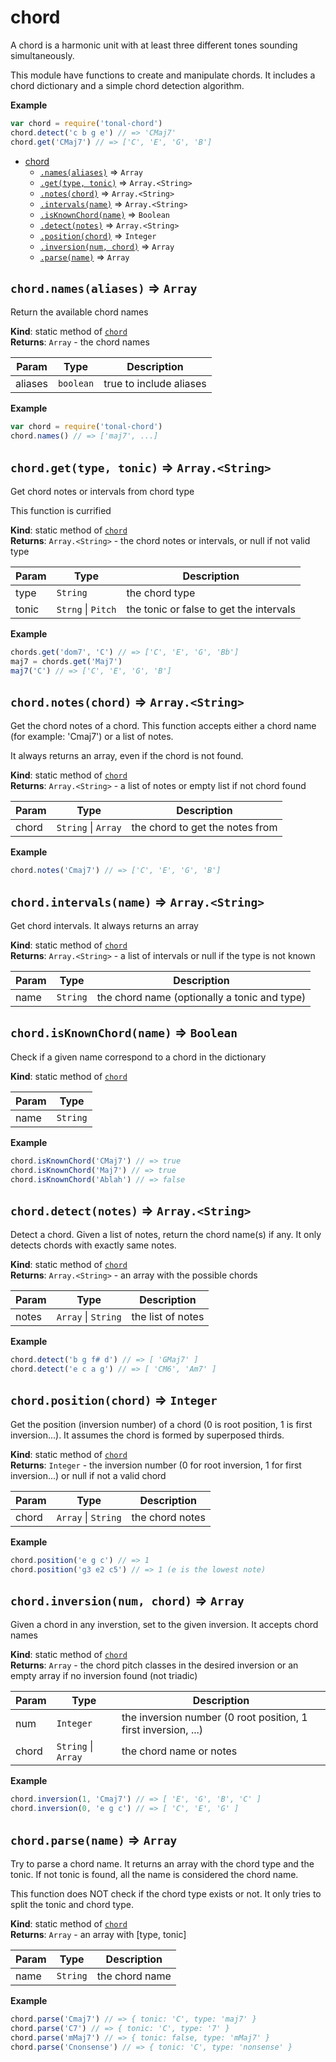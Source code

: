 <a name="module_chord"></a>

# chord
A chord is a harmonic unit with at least three different tones sounding simultaneously.

This module have functions to create and manipulate chords. It includes a
chord dictionary and a simple chord detection algorithm.

**Example**  
```js
var chord = require('tonal-chord')
chord.detect('c b g e') // => 'CMaj7'
chord.get('CMaj7') // => ['C', 'E', 'G', 'B']
```

* [chord](#module_chord)
    * [`.names(aliases)`](#module_chord.names) ⇒ <code>Array</code>
    * [`.get(type, tonic)`](#module_chord.get) ⇒ <code>Array.&lt;String&gt;</code>
    * [`.notes(chord)`](#module_chord.notes) ⇒ <code>Array.&lt;String&gt;</code>
    * [`.intervals(name)`](#module_chord.intervals) ⇒ <code>Array.&lt;String&gt;</code>
    * [`.isKnownChord(name)`](#module_chord.isKnownChord) ⇒ <code>Boolean</code>
    * [`.detect(notes)`](#module_chord.detect) ⇒ <code>Array.&lt;String&gt;</code>
    * [`.position(chord)`](#module_chord.position) ⇒ <code>Integer</code>
    * [`.inversion(num, chord)`](#module_chord.inversion) ⇒ <code>Array</code>
    * [`.parse(name)`](#module_chord.parse) ⇒ <code>Array</code>

<a name="module_chord.names"></a>

## `chord.names(aliases)` ⇒ <code>Array</code>
Return the available chord names

**Kind**: static method of [<code>chord</code>](#module_chord)  
**Returns**: <code>Array</code> - the chord names  

| Param | Type | Description |
| --- | --- | --- |
| aliases | <code>boolean</code> | true to include aliases |

**Example**  
```js
var chord = require('tonal-chord')
chord.names() // => ['maj7', ...]
```
<a name="module_chord.get"></a>

## `chord.get(type, tonic)` ⇒ <code>Array.&lt;String&gt;</code>
Get chord notes or intervals from chord type

This function is currified

**Kind**: static method of [<code>chord</code>](#module_chord)  
**Returns**: <code>Array.&lt;String&gt;</code> - the chord notes or intervals, or null if not valid type  

| Param | Type | Description |
| --- | --- | --- |
| type | <code>String</code> | the chord type |
| tonic | <code>Strng</code> \| <code>Pitch</code> | the tonic or false to get the intervals |

**Example**  
```js
chords.get('dom7', 'C') // => ['C', 'E', 'G', 'Bb']
maj7 = chords.get('Maj7')
maj7('C') // => ['C', 'E', 'G', 'B']
```
<a name="module_chord.notes"></a>

## `chord.notes(chord)` ⇒ <code>Array.&lt;String&gt;</code>
Get the chord notes of a chord. This function accepts either a chord name
(for example: 'Cmaj7') or a list of notes.

It always returns an array, even if the chord is not found.

**Kind**: static method of [<code>chord</code>](#module_chord)  
**Returns**: <code>Array.&lt;String&gt;</code> - a list of notes or empty list if not chord found  

| Param | Type | Description |
| --- | --- | --- |
| chord | <code>String</code> \| <code>Array</code> | the chord to get the notes from |

**Example**  
```js
chord.notes('Cmaj7') // => ['C', 'E', 'G', 'B']
```
<a name="module_chord.intervals"></a>

## `chord.intervals(name)` ⇒ <code>Array.&lt;String&gt;</code>
Get chord intervals. It always returns an array

**Kind**: static method of [<code>chord</code>](#module_chord)  
**Returns**: <code>Array.&lt;String&gt;</code> - a list of intervals or null if the type is not known  

| Param | Type | Description |
| --- | --- | --- |
| name | <code>String</code> | the chord name (optionally a tonic and type) |

<a name="module_chord.isKnownChord"></a>

## `chord.isKnownChord(name)` ⇒ <code>Boolean</code>
Check if a given name correspond to a chord in the dictionary

**Kind**: static method of [<code>chord</code>](#module_chord)  

| Param | Type |
| --- | --- |
| name | <code>String</code> | 

**Example**  
```js
chord.isKnownChord('CMaj7') // => true
chord.isKnownChord('Maj7') // => true
chord.isKnownChord('Ablah') // => false
```
<a name="module_chord.detect"></a>

## `chord.detect(notes)` ⇒ <code>Array.&lt;String&gt;</code>
Detect a chord. Given a list of notes, return the chord name(s) if any.
It only detects chords with exactly same notes.

**Kind**: static method of [<code>chord</code>](#module_chord)  
**Returns**: <code>Array.&lt;String&gt;</code> - an array with the possible chords  

| Param | Type | Description |
| --- | --- | --- |
| notes | <code>Array</code> \| <code>String</code> | the list of notes |

**Example**  
```js
chord.detect('b g f# d') // => [ 'GMaj7' ]
chord.detect('e c a g') // => [ 'CM6', 'Am7' ]
```
<a name="module_chord.position"></a>

## `chord.position(chord)` ⇒ <code>Integer</code>
Get the position (inversion number) of a chord (0 is root position, 1 is first
inversion...). It assumes the chord is formed by superposed thirds.

**Kind**: static method of [<code>chord</code>](#module_chord)  
**Returns**: <code>Integer</code> - the inversion number (0 for root inversion, 1 for first
inversion...) or null if not a valid chord  

| Param | Type | Description |
| --- | --- | --- |
| chord | <code>Array</code> \| <code>String</code> | the chord notes |

**Example**  
```js
chord.position('e g c') // => 1
chord.position('g3 e2 c5') // => 1 (e is the lowest note)
```
<a name="module_chord.inversion"></a>

## `chord.inversion(num, chord)` ⇒ <code>Array</code>
Given a chord in any inverstion, set to the given inversion. It accepts
chord names

**Kind**: static method of [<code>chord</code>](#module_chord)  
**Returns**: <code>Array</code> - the chord pitch classes in the desired inversion or
an empty array if no inversion found (not triadic)  

| Param | Type | Description |
| --- | --- | --- |
| num | <code>Integer</code> | the inversion number (0 root position, 1 first inversion, ...) |
| chord | <code>String</code> \| <code>Array</code> | the chord name or notes |

**Example**  
```js
chord.inversion(1, 'Cmaj7') // => [ 'E', 'G', 'B', 'C' ]
chord.inversion(0, 'e g c') // => [ 'C', 'E', 'G' ]
```
<a name="module_chord.parse"></a>

## `chord.parse(name)` ⇒ <code>Array</code>
Try to parse a chord name. It returns an array with the chord type and
the tonic. If not tonic is found, all the name is considered the chord
name.

This function does NOT check if the chord type exists or not. It only tries
to split the tonic and chord type.

**Kind**: static method of [<code>chord</code>](#module_chord)  
**Returns**: <code>Array</code> - an array with [type, tonic]  

| Param | Type | Description |
| --- | --- | --- |
| name | <code>String</code> | the chord name |

**Example**  
```js
chord.parse('Cmaj7') // => { tonic: 'C', type: 'maj7' }
chord.parse('C7') // => { tonic: 'C', type: '7' }
chord.parse('mMaj7') // => { tonic: false, type: 'mMaj7' }
chord.parse('Cnonsense') // => { tonic: 'C', type: 'nonsense' }
```
